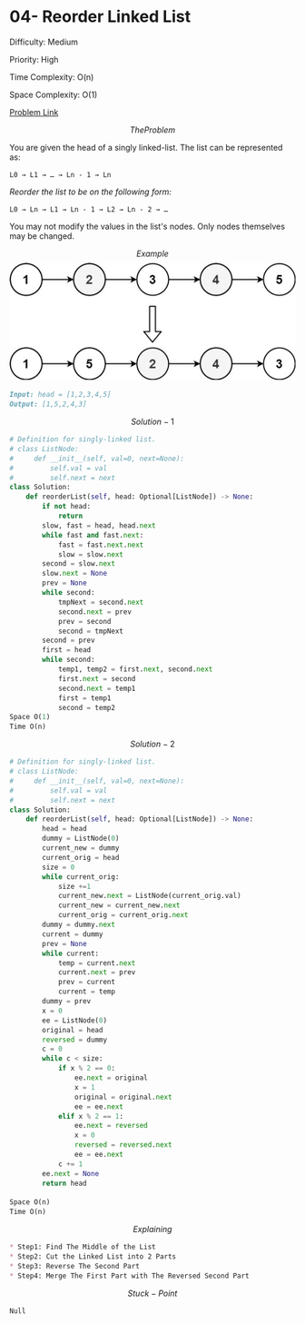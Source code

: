 # 04- Reorder Linked List

Difficulty: Medium

Priority: High

Time Complexity: O(n)

Space Complexity: O(1)

[Problem Link](https://neetcode.io/problems/remove-node-from-end-of-linked-list?list=neetcode250)

$$
The Problem
$$

You are given the head of a singly linked-list. The list can be represented as:

```
L0 → L1 → … → Ln - 1 → Ln
```

*Reorder the list to be on the following form:*

```
L0 → Ln → L1 → Ln - 1 → L2 → Ln - 2 → …

```

You may not modify the values in the list's nodes. Only nodes themselves may be changed.

$$
Example
$$
![](image/image5.png)

```markdown
Input: head = [1,2,3,4,5]
Output: [1,5,2,4,3]
```

$$
Solution-1
$$

```python
# Definition for singly-linked list.
# class ListNode:
#     def __init__(self, val=0, next=None):
#         self.val = val
#         self.next = next
class Solution:
    def reorderList(self, head: Optional[ListNode]) -> None:
        if not head:
            return
        slow, fast = head, head.next
        while fast and fast.next:
            fast = fast.next.next
            slow = slow.next
        second = slow.next
        slow.next = None
        prev = None
        while second:
            tmpNext = second.next
            second.next = prev
            prev = second
            second = tmpNext
        second = prev
        first = head
        while second:
            temp1, temp2 = first.next, second.next
            first.next = second
            second.next = temp1
            first = temp1
            second = temp2
Space O(1)
Time O(n)
```

$$
Solution-2
$$

```python
# Definition for singly-linked list.
# class ListNode:
#     def __init__(self, val=0, next=None):
#         self.val = val
#         self.next = next
class Solution:
    def reorderList(self, head: Optional[ListNode]) -> None:
        head = head
        dummy = ListNode(0)
        current_new = dummy
        current_orig = head
        size = 0
        while current_orig:
            size +=1
            current_new.next = ListNode(current_orig.val)
            current_new = current_new.next
            current_orig = current_orig.next
        dummy = dummy.next
        current = dummy
        prev = None
        while current:
            temp = current.next
            current.next = prev
            prev = current
            current = temp
        dummy = prev
        x = 0
        ee = ListNode(0)
        original = head
        reversed = dummy
        c = 0
        while c < size:
            if x % 2 == 0:
                ee.next = original
                x = 1
                original = original.next
                ee = ee.next
            elif x % 2 == 1:
                ee.next = reversed
                x = 0
                reversed = reversed.next
                ee = ee.next
            c += 1
        ee.next = None
        return head
        
Space O(n)
Time O(n)
```

$$
Explaining
$$

```markdown
* Step1: Find The Middle of the List
* Step2: Cut the Linked List into 2 Parts
* Step3: Reverse The Second Part
* Step4: Merge The First Part with The Reversed Second Part
```

$$
Stuck-Point
$$

```markdown
Null
```